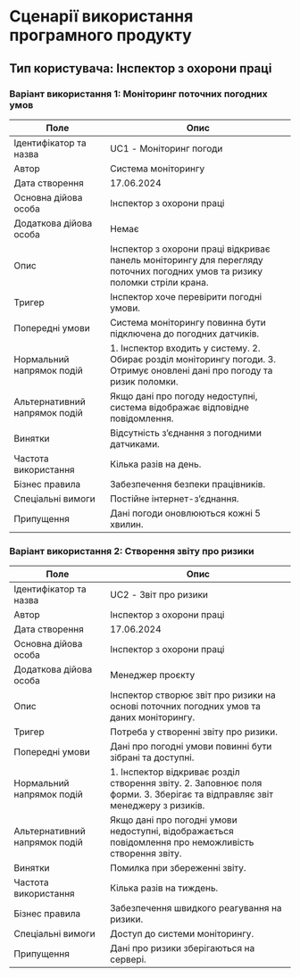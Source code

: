 # Сценарії використання програмного продукту

## Тип користувача: Інспектор з охорони праці
### Варіант використання 1: Моніторинг поточних погодних умов

|      Поле                    |                                                            Опис                                                            |
|------------------------------|----------------------------------------------------------------------------------------------------------------------------|
| Ідентифікатор та назва	   | UC1 - Моніторинг погоди                                                                                                    |
| Автор                        | Система моніторингу                                                                                                        |
| Дата створення	           | 17.06.2024                                                                                                                 |
| Основна дійова особа	       | Інспектор з охорони праці                                                                                                  |
| Додаткова дійова особа	   | Немає                                                                                                                      |
| Опис                         | Інспектор з охорони праці відкриває панель моніторингу для перегляду поточних погодних умов та ризику поломки стріли крана.|
| Тригер                       | Інспектор хоче перевірити погодні умови.                                                                                   |
| Попередні умови	           | Система моніторингу повинна бути підключена до погодних датчиків.                                                          |
| Нормальний напрямок подій	   | 1. Інспектор входить у систему. 2. Обирає розділ моніторингу погоди. 3. Отримує оновлені дані про погоду та ризик поломки. |
| Альтернативний напрямок подій | Якщо дані про погоду недоступні, система відображає відповідне повідомлення.                                               |
| Винятки                      | Відсутність з’єднання з погодними датчиками.                                                                               |
| Частота використання	       | Кілька разів на день.                                                                                                      |
| Бізнес правила               | Забезпечення безпеки працівників.                                                                                          |
| Спеціальні вимоги	           | Постійне інтернет-з’єднання.                                                                                               |
| Припущення                   | Дані погоди оновлюються кожні 5 хвилин.                                                                                    |

###  Варіант використання 2: Створення звіту про ризики

|      Поле                    |                                                            Опис                                                            |
|------------------------------|----------------------------------------------------------------------------------------------------------------------------|
| Ідентифікатор та назва	   | UC2 - Звіт про ризики  |
| Автор                        | Інспектор з охорони праці  |
| Дата створення	           | 17.06.2024 |
| Основна дійова особа	       | Інспектор з охорони праці |
| Додаткова дійова особа	   | Менеджер проєкту|
| Опис                         | Інспектор створює звіт про ризики на основі поточних погодних умов та даних моніторингу.|
| Тригер                       | Потреба у створенні звіту про ризики.|
| Попередні умови	           | Дані про погодні умови повинні бути зібрані та доступні.|
| Нормальний напрямок подій	   | 1. Інспектор відкриває розділ створення звіту. 2. Заповнює поля форми. 3. Зберігає та відправляє звіт менеджеру з ризиків. |
| Альтернативний напрямок подій | Якщо дані про погодні умови недоступні, відображається повідомлення про неможливість створення звіту.|
| Винятки                      | Помилка при збереженні звіту. |
| Частота використання	       | Кілька разів на тиждень. |
| Бізнес правила               | Забезпечення швидкого реагування на ризики. |
| Спеціальні вимоги	           | Доступ до системи моніторингу. |
| Припущення                   | Дані про ризики зберігаються на сервері. |